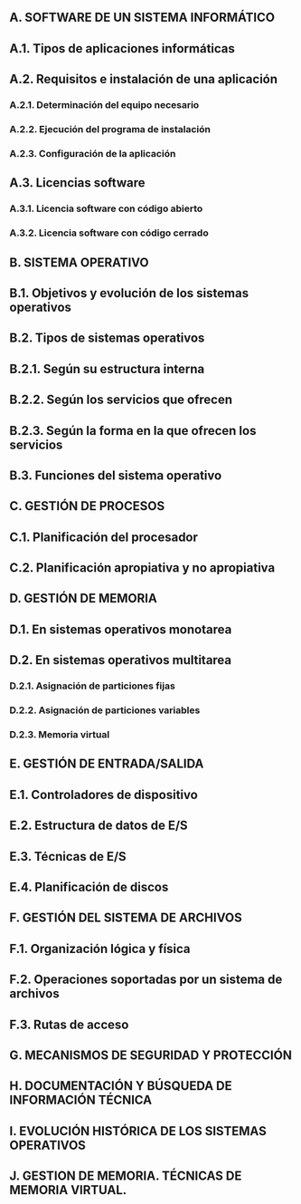 
## A. SOFTWARE DE UN SISTEMA INFORMÁTICO

## A.1. Tipos de aplicaciones informáticas


## A.2. Requisitos e instalación de una aplicación


### A.2.1. Determinación del equipo necesario


### A.2.2. Ejecución del programa de instalación


### A.2.3. Configuración de la aplicación


## A.3. Licencias software

### A.3.1. Licencia software con código abierto


### A.3.2. Licencia software con código cerrado


## B. SISTEMA OPERATIVO


## B.1. Objetivos y evolución de los sistemas operativos


## B.2. Tipos de sistemas operativos


## B.2.1. Según su estructura interna


## B.2.2. Según los servicios que ofrecen


## B.2.3. Según la forma en la que ofrecen los servicios


## B.3. Funciones del sistema operativo


## C. GESTIÓN DE PROCESOS

## C.1. Planificación del procesador


## C.2. Planificación apropiativa y no apropiativa


## D. GESTIÓN DE MEMORIA

## D.1. En sistemas operativos monotarea

## D.2. En sistemas operativos multitarea


### D.2.1. Asignación de particiones fijas


### D.2.2. Asignación de particiones variables


### D.2.3. Memoria virtual


## E. GESTIÓN DE ENTRADA/SALIDA

## E.1. Controladores de dispositivo


## E.2. Estructura de datos de E/S



## E.3. Técnicas de E/S


## E.4. Planificación de discos



## F. GESTIÓN DEL SISTEMA DE ARCHIVOS


## F.1. Organización lógica y física


## F.2. Operaciones soportadas por un sistema de archivos


## F.3. Rutas de acceso




## G. MECANISMOS DE SEGURIDAD Y PROTECCIÓN




## H. DOCUMENTACIÓN Y BÚSQUEDA DE INFORMACIÓN TÉCNICA


## I. EVOLUCIÓN HISTÓRICA DE LOS SISTEMAS OPERATIVOS



## J. GESTION DE MEMORIA. TÉCNICAS DE MEMORIA VIRTUAL.